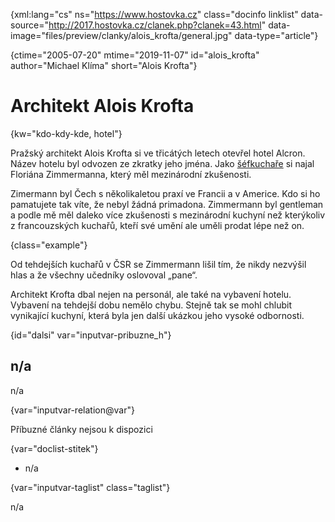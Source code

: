 
{xml:lang="cs" ns="https://www.hostovka.cz" class="docinfo linklist" data-source="http://2017.hostovka.cz/clanek.php?clanek=43.html" data-image="files/preview/clanky/alois_krofta/general.jpg" data-type="article"}

{ctime="2005-07-20" mtime="2019-11-07" id="alois_krofta" author="Michael Klíma" short="Alois Krofta"}

# Architekt Alois Krofta 

{kw="kdo-kdy-kde, hotel"}

Pražský architekt Alois Krofta si ve třicátých letech otevřel hotel Alcron. Název hotelu byl odvozen ze zkratky jeho jména. Jako [šéfkuchaře][1] si najal Floriána Zimmermanna, který měl mezinárodní zkušenosti. 

Zimermann byl Čech s několikaletou praxí ve Francii a v Americe. Kdo si ho pamatujete tak víte, že nebyl žádná primadona. Zimmermann byl gentleman a podle mě měl daleko více zkušenosti s mezinárodní kuchyní než kterýkoliv z francouzských kuchařů, kteří své umění ale uměli prodat lépe než on. 

{class="example"}

Od tehdejších kuchařů v ČSR se Zimmermann lišil tím, že nikdy nezvýšil hlas a že všechny učedníky oslovoval „pane“. 

Architekt Krofta dbal nejen na personál, ale také na vybavení hotelu. Vybavení na tehdejší dobu nemělo chybu. Stejně tak se mohl chlubit vynikající kuchyní, která byla jen další ukázkou jeho vysoké odbornosti. 

{id="dalsi" var="inputvar-pribuzne_h"}

## n/a 

n/a 

{var="inputvar-relation@var"}

Příbuzné články nejsou k dispozici 

{var="doclist-stitek"}

  * n/a 

{var="inputvar-taglist" class="taglist"}

n/a

 [1]: /kucharske_tituly#sefkuchar

